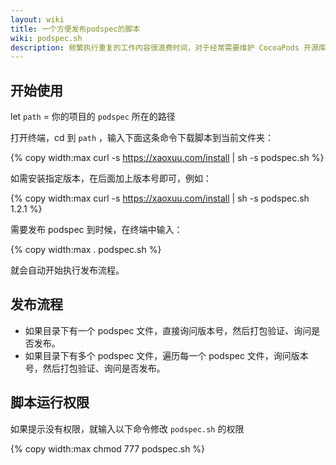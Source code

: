 ```yaml
---
layout: wiki
title: 一个方便发布podspec的脚本
wiki: podspec.sh
description: 频繁执行重复的工作内容很浪费时间，对于经常需要维护 CocoaPods 开源库的人来说，需要一个脚本快速发布和更新自己的开源库。
---
```



## 开始使用

let `path` = 你的项目的 `podspec` 所在的路径

打开终端，cd 到 `path` ，输入下面这条命令下载脚本到当前文件夹：

{% copy width:max curl -s https://xaoxuu.com/install | sh -s podspec.sh %}

如需安装指定版本，在后面加上版本号即可，例如：

{% copy width:max curl -s https://xaoxuu.com/install | sh -s podspec.sh 1.2.1 %}

需要发布 podspec 到时候，在终端中输入：

{% copy width:max . podspec.sh %}

就会自动开始执行发布流程。

## 发布流程

- 如果目录下有一个 podspec 文件，直接询问版本号，然后打包验证、询问是否发布。
- 如果目录下有多个 podspec 文件，遍历每一个 podspec 文件，询问版本号，然后打包验证、询问是否发布。

## 脚本运行权限

如果提示没有权限，就输入以下命令修改 `podspec.sh` 的权限

{% copy width:max chmod 777 podspec.sh %}
